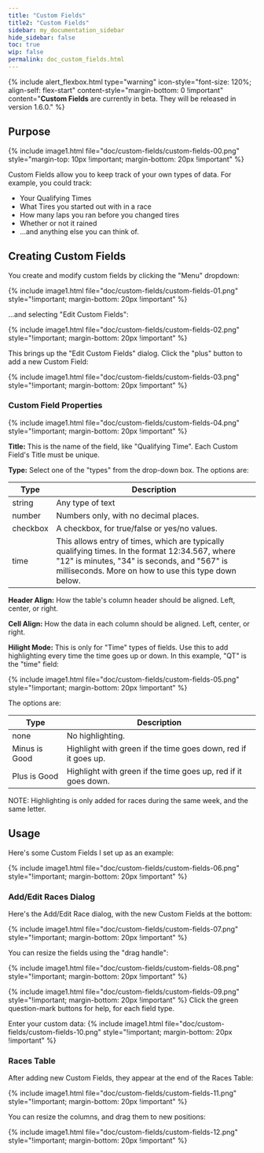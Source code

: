 ```yaml
---
title: "Custom Fields"
title2: "Custom Fields"
sidebar: my_documentation_sidebar
hide_sidebar: false
toc: true
wip: false
permalink: doc_custom_fields.html
---
```


{% include alert_flexbox.html type="warning" icon-style="font-size: 120%; align-self: flex-start" content-style="margin-bottom: 0 !important" content="**Custom Fields** are currently in beta. They will be released in version 1.6.0." %}

## Purpose

{% include image1.html file="doc/custom-fields/custom-fields-00.png" style="margin-top: 10px !important; margin-bottom: 20px !important" %}

Custom Fields allow you to keep track of your own types of data. For example, you could track:
* Your Qualifying Times
* What Tires you started out with in a race
* How many laps you ran before you changed tires
* Whether or not it rained
* ...and anything else you can think of.

## Creating Custom Fields

You create and modify custom fields by clicking the "Menu" dropdown:

{% include image1.html file="doc/custom-fields/custom-fields-01.png" style="!important; margin-bottom: 20px !important" %}

...and selecting "Edit Custom Fields":

{% include image1.html file="doc/custom-fields/custom-fields-02.png" style="!important; margin-bottom: 20px !important" %}

This brings up the "Edit Custom Fields" dialog. Click the "plus" button to add a new Custom Field:

{% include image1.html file="doc/custom-fields/custom-fields-03.png" style="!important; margin-bottom: 20px !important" %}

### Custom Field Properties

{% include image1.html file="doc/custom-fields/custom-fields-04.png" style="!important; margin-bottom: 20px !important" %}

**Title:** This is the name of the field, like "Qualifying Time". Each Custom Field's Title must be unique.

**Type:** Select one of the "types" from the drop-down box. The options are:

| Type     | Description |
|----------|-------------|
| string   | Any type of text |
| number   | Numbers only, with no decimal places. |
| checkbox | A checkbox, for true/false or yes/no values. |
| time     | This allows entry of times, which are typically qualifying times. In the format 12:34.567, where "12" is minutes, "34" is seconds, and "567" is milliseconds. More on how to use this type down below.

**Header Align:** How the table's column header should be aligned. Left, center, or right.

**Cell Align:** How the data in each column should be aligned. Left, center, or right.

**Hilight Mode:** This is only for "Time" types of fields. Use this to add highlighting every time the time goes up or down. In this example, "QT" is the "time" field:

{% include image1.html file="doc/custom-fields/custom-fields-05.png" style="!important; margin-bottom: 20px !important" %}

The options are:

| Type          | Description |
|---------------|-------------|
| none          | No highlighting. |
| Minus is Good | Highlight with green if the time goes down, red if it goes up. |
| Plus is Good  | Highlight with green if the time goes up, red if it goes down. |

NOTE: Highlighting is only added for races during the same week, and the same letter.

## Usage

Here's some Custom Fields I set up as an example:

{% include image1.html file="doc/custom-fields/custom-fields-06.png" style="!important; margin-bottom: 20px !important" %}

### Add/Edit Races Dialog

Here's the Add/Edit Race dialog, with the new Custom Fields at the bottom:

{% include image1.html file="doc/custom-fields/custom-fields-07.png" style="!important; margin-bottom: 20px !important" %}

You can resize the fields using the "drag handle":

{% include image1.html file="doc/custom-fields/custom-fields-08.png" style="!important; margin-bottom: 20px !important" %}

{% include image1.html file="doc/custom-fields/custom-fields-09.png" style="!important; margin-bottom: 20px !important" %}
Click the green question-mark buttons for help, for each field type.

Enter your custom data:
{% include image1.html file="doc/custom-fields/custom-fields-10.png" style="!important; margin-bottom: 20px !important" %}

### Races Table

After adding new Custom Fields, they appear at the end of the Races Table:

{% include image1.html file="doc/custom-fields/custom-fields-11.png" style="!important; margin-bottom: 20px !important" %}

You can resize the columns, and drag them to new positions:

{% include image1.html file="doc/custom-fields/custom-fields-12.png" style="!important; margin-bottom: 20px !important" %}
